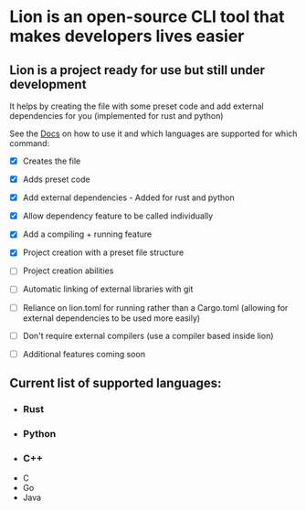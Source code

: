 # Lion is an open-source CLI tool that makes developers lives easier
## Lion is a project ready for use but still under development
It helps by creating the file with some preset code and add external dependencies for you (implemented for rust and python)

See the
[Docs](DOCS.md)
on how to use it and which languages are supported for which command:

- [x] Creates the file
- [x] Adds preset code
- [x] Add external dependencies - Added for rust and python
- [x] Allow dependency feature to be called individually
- [x] Add a compiling + running feature
- [x] Project creation with a preset file structure

- [ ] Project creation abilities
- [ ] Automatic linking of external libraries with git
- [ ] Reliance on lion.toml for running rather than a Cargo.toml (allowing for external dependencies to be used more easily)
- [ ] Don't require external compilers (use a compiler based inside lion)
- [ ] Additional features coming soon

## Current list of supported languages:
  - ### Rust
  - ### Python
  - ### C++
  - C
  - Go
  - Java
